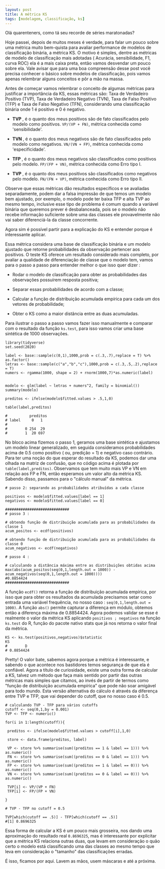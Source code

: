 ```yaml
---
layout: post
title: A métrica KS
tags: [modelagem, classificação, ks]
---  
```


Olá quarenteners, como tá seu recorde de séries maratonadas?

Hoje passei, depois de muitos meses é verdade, para falar um pouco sobre uma métrica muito bem-quista para avaliar performance de modelos de classificação binária, a métrica KS. O motivo é simples, dentre as métricas de modelo de classificação mais adotadas ( Acurácia, sensibilidade, F1, curva ROC) ela é a mais caixa preta, então vamos desvendar um pouco sobre ela. Vale avisar que para uma boa compreensão desse  post você precisa conhecer o básico sobre modelos de classificação, pois vamos apenas relembrar alguns conceitos e pôr a mão na massa.

Antes de começar vamos relembrar o conceito de algumas métricas para justificar a importância da KS, essas métricas são: Taxa de Verdadeiro Positivo (TVP), Taxa de Verdadeiro Negativo (TVN), Taxa de Falso Positivo (TFP) e Taxa de Falso Negativo (TFN), considerando uma classificação binária onde 1 é positivo e 0 é negativo.

- <strong> TVP </strong>, é o quanto dos meus positivos são de fato classificados pelo modelo como positivos. `VP/(VP + FN)`, métrica conhecida como 'sensibilidade'.

- <strong> TVN </strong>, é o quanto dos meus negativos são de fato classificados pelo modelo como negativos. `VN/(VN + FP)`, métrica conhecida como 'especificidade'.

- <strong> TFP </strong>, é o quanto dos meus negativos são classificados como positivos pelo modelo. `FP/(FP + VN)`, métrica conhecida como Erro tipo I.

- <strong> TVP </strong>, é o quanto dos meus positivos são classificados como negativos pelo modelo. `FN/(FN + VP)`, métrica conhecida como Erro tipo II.

Observe que essas métricas dão resultados específicos e se avaliadas separadamente, podem dar a falsa impressão de que temos um modelo bem ajustado, por exemplo, o modelo pode ter baixa TFP e alta TVP ao mesmo tempo, inclusive esse tipo de problema é comum quando a variável binária que queremos prever é desbalanceada, pois se o modelo não recebe informação suficiente sobre uma das classes ele provavelmente não vai saber diferenciá-la da classe concorrente. 

 Agora sim é possível partir para a explicação do KS e entender porque é interessante aplicar.

 Essa métrica considera uma base de classificação binária e um modelo ajustado que retorne probabilidades da observação pertencer aos positivos. O teste KS oferece um resultado considerado mais completo, por avaliar a qualidade de diferenciação de classe que o modelo tem, vamos para o passo a passo para entender melhor o que isso quer dizer :

-  Rodar o modelo de classificação para obter as probabilidades das observações possuírem resposta positiva;

-  Separar essas probabilidades de acordo com a classe;

-  Calcular a função de distribuição acumulada empírica para cada um dos vetores de probabilidade;

-  Obter o KS como a maior distância entre as duas acumuladas.

 Para ilustrar o passo a passo vamos fazer isso manualmente e comparar com o resultado da função `ks.test`, para isso vamos criar uma base sintética de 1000 observações.

```
library(tidyverse)
set.seed(2020)

label <- base::sample(c(0,1),1000,prob = c(.3,.7),replace = T) %>% as.factor()
letras <- base::sample(c("a","b","c"),1000,prob = c(.3,.5,.2),replace = T)
numers <- rgamma(1000, shape = 2) + rnorm(1000,7)*as.numeric(label)


modelo <- glm(label ~ letras + numers^2, family = binomial())
summary(modelo)

preditos <- ifelse(modelo$fitted.values > .5,1,0)

table(label,preditos)

#          preditos
# label     0   1
# 
#        0 254  29
#        1  20 697
```

No bloco acima fizemos o passo 1, geramos uma base sintética e ajustamos um modelo linear generalizado, em seguida consideramos probabilidades acima de 0.5 como positivo ( ou, predição = 1) e negativo caso contrário. Para ter uma noção do que esperar do resultado da KS, podemos dar uma olhada na matriz de confusão, que no código acima é plotada por `table(label,preditos)`. Observamos que tem muito mais VP e VN em relação aos FP e FN, então esperamos um valor alto da métrica KS. Sabendo disso, passamos para o "cálculo manual" da métrica.

```
# passo 2: separando as probabilidades atribuídas a cada classe

positivos <- modelo$fitted.values[label == 1]
negativos <- modelo$fitted.values[label == 0]

#############################
# passo 3 :

# obtendo função de distribuição acumulada para as probabilidades da classe 1
acum_positos <- ecdf(positivos)

# obtendo função de distribuição acumulada para as probabilidades da classe 0
acum_negativos <- ecdf(negativos)

# passo 4 :

# calculando a distância máxima entre as distribuições obtidas acima
max(abs(acum_positos(seq(0,1,length.out = 1000)) - 
acum_negativos(seq(0,1,length.out = 1000))))
#0.8854424
#############################
```

 A função `ecdf()` retorna a função de distribuição acumulada empírica, por isso que para obter os resultados da acumulada precisamos setar como entrada uma variável frequência, no nosso caso : `seq(0,1,length.out = 1000)`. A função `abs()` permite capturar a diferença em módulo, obtemos então a diferença máxima de 0.8854424. Agora podemos validar se esse é realmente o valor da métrica KS aplicando `positivos ; negativos` na função `ks.test` do R, função do pacote nativo stats que já nos retorna o valor final da métrica.  

```
KS <- ks.test(positivos,negativos)$statistic
KS
#        D 
# 0.8854424 
```

 Pretty! O valor bate, sabemos agora porque a métrica é interessante, e sabendo o que acontece nos bastidores temos segurança de que ela é confiável. Agora a título de curiosidade, existe uma outra forma de calcular a KS, talvez um método que faça mais sentido por partir das outras métricas mais simples que citamos, ao invés de partir de termos como "função de distribuição acumulada empírica" que pode não soar amigável para todo mundo. Esta versão alternativa do cálculo é através da diferença entre TVP e TFP, que vai depender do cutoff, que no nosso caso é 0.5.
 
 ```
 # calculando TVP - TFP para vários cutoffs
cutoff <- seq(0,1,by = 0.001)
TVP <- TFP <- numeric()

for(i in 1:length(cutoff)){
  
  preditos <- ifelse(modelo$fitted.values > cutoff[i],1,0)
  
  store <- data.frame(preditos, label)
  
  VP <- store %>% summarise(sum((preditos == 1 & label == 1))) %>% as.numeric()
  FN <- store %>% summarise(sum((preditos == 0 & label == 1))) %>% as.numeric()
  FP <- store %>% summarise(sum((preditos == 1 & label == 0))) %>% as.numeric()
  VN <- store %>% summarise(sum((preditos == 0 & label == 0))) %>% as.numeric()
  
  TVP[i] <- VP/(VP + FN)
  TFP[i] <- FP/(FP + VN)
  
}

# TVP - TFP no cutoff = 0.5

TVP[which(cutoff == .5)] - TFP[which(cutoff == .5)]
#[1] 0.8696325
 ```
 
 Essa forma de calcular a KS é um pouco mais grosseira, nos dando uma aproximação do resultado real `0.8696325`, mas é interessante por explicitar que a métrica KS relaciona outras duas, que levam em consideração o quão certo o modelo está classificando uma das classes ao mesmo tempo que leva em consideração o "tamanho" das classificações erradas.
 
 É isso, ficamos por aqui. Lavem as mãos, usem máscaras e até a próxima.
